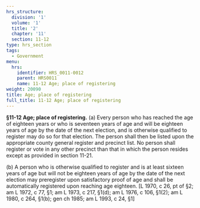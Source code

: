 ```yaml
---
hrs_structure:
  division: '1'
  volume: '1'
  title: '2'
  chapter: '11'
  section: 11-12
type: hrs_section
tags:
  - Government
menu:
  hrs:
    identifier: HRS_0011-0012
    parent: HRS0011
    name: 11-12 Age; place of registering
weight: 20090
title: Age; place of registering
full_title: 11-12 Age; place of registering
---
```

**§11-12 Age; place of registering.** (a) Every person who has reached the age of eighteen years or who is seventeen years of age and will be eighteen years of age by the date of the next election, and is otherwise qualified to register may do so for that election. The person shall then be listed upon the appropriate county general register and precinct list. No person shall register or vote in any other precinct than that in which the person resides except as provided in section 11-21.

(b) A person who is otherwise qualified to register and is at least sixteen years of age but will not be eighteen years of age by the date of the next election may preregister upon satisfactory proof of age and shall be automatically registered upon reaching age eighteen. [L 1970, c 26, pt of §2; am L 1972, c 77, §1; am L 1973, c 217, §1(d); am L 1976, c 106, §1(2); am L 1980, c 264, §1(b); gen ch 1985; am L 1993, c 24, §1]